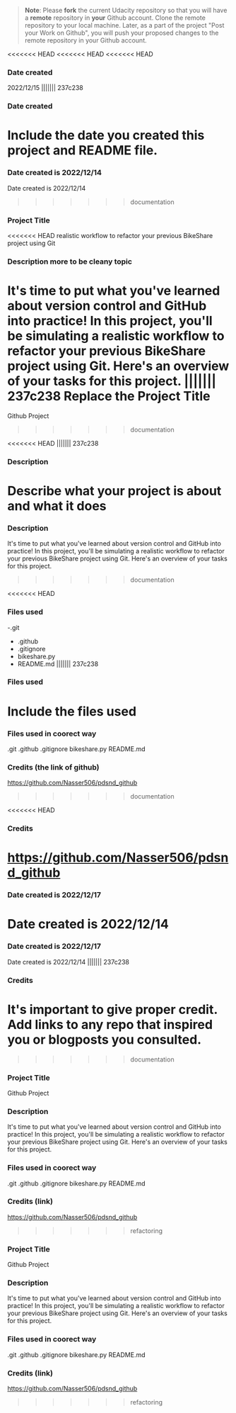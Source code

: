 >**Note**: Please **fork** the current Udacity repository so that you will have a **remote** repository in **your** Github account. Clone the remote repository to your local machine. Later, as a part of the project "Post your Work on Github", you will push your proposed changes to the remote repository in your Github account.

<<<<<<< HEAD
<<<<<<< HEAD
<<<<<<< HEAD
### Date created
2022/12/15
||||||| 237c238
### Date created
Include the date you created this project and README file.
=======
### Date created is 2022/12/14
Date created is 2022/12/14
>>>>>>> documentation

### Project Title
<<<<<<< HEAD
realistic workflow to refactor your previous BikeShare project using Git

### Description more to be cleany topic 
It's time to put what you've learned about version control and GitHub into practice! In this project, you'll be simulating a realistic workflow to refactor your previous BikeShare project using Git. Here's an overview of your tasks for this project.
||||||| 237c238
Replace the Project Title
=======
Github Project
>>>>>>> documentation

<<<<<<< HEAD
||||||| 237c238
### Description
Describe what your project is about and what it does
=======
### Description
It's time to put what you've learned about version control and GitHub into practice! In this project, you'll be simulating a realistic workflow to refactor your previous BikeShare project using Git. Here's an overview of your tasks for this project.
>>>>>>> documentation

<<<<<<< HEAD
### Files used
-.git 
- .github 
- .gitignore 
- bikeshare.py 
- README.md 
||||||| 237c238
### Files used
Include the files used
=======
### Files used in coorect way 
.git
.github
.gitignore
bikeshare.py
README.md

### Credits (the link of github)
https://github.com/Nasser506/pdsnd_github
>>>>>>> documentation

<<<<<<< HEAD
### Credits
https://github.com/Nasser506/pdsnd_github
=======
### Date created is 2022/12/17
Date created is 2022/12/14
=======
### Date created is 2022/12/17
Date created is 2022/12/14
||||||| 237c238
### Credits
It's important to give proper credit. Add links to any repo that inspired you or blogposts you consulted.
=======
>>>>>>> documentation

### Project Title
Github Project

### Description
It's time to put what you've learned about version control and GitHub into practice! In this project, you'll be simulating a realistic workflow to refactor your previous BikeShare project using Git. Here's an overview of your tasks for this project.

### Files used in coorect way 
.git
.github
.gitignore
bikeshare.py
README.md

### Credits (link)
https://github.com/Nasser506/pdsnd_github

>>>>>>> refactoring

### Project Title
Github Project

### Description
It's time to put what you've learned about version control and GitHub into practice! In this project, you'll be simulating a realistic workflow to refactor your previous BikeShare project using Git. Here's an overview of your tasks for this project.

### Files used in coorect way 
.git
.github
.gitignore
bikeshare.py
README.md

### Credits (link)
https://github.com/Nasser506/pdsnd_github


>>>>>>> refactoring
